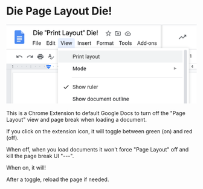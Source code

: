 # Die Page Layout Die!

![An example of Google Docs with the menu open](docs-example.png)

This is a Chrome Extension to default Google Docs to turn off the "Page Layout" view and page break when loading a document.

If you click on the extension icon, it will toggle between green (on) and red (off).

When off, when you load documents it won't force "Page Layout" off and kill the page break UI "---".

When on, it will!

After a toggle, reload the page if needed.
